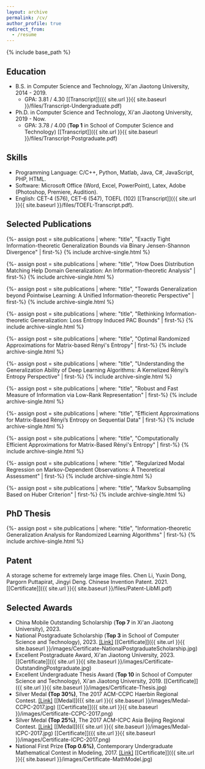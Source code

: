 ```yaml
---
layout: archive
permalink: /cv/
author_profile: true
redirect_from:
  - /resume
---
```


{% include base_path %}

## Education

* B.S. in Computer Science and Technology, Xi'an Jiaotong University, 2014 - 2019.
  * GPA: 3.81 / 4.30 [[Transcript]]({{ site.url }}{{ site.baseurl }}/files/Transcript-Undergraduate.pdf)
* Ph.D. in Computer Science and Technology, Xi'an Jiaotong University, 2019 - Now.
  * GPA: 3.78 / 4.00 (**Top 1** in School of Computer Science and Technology) [[Transcript]]({{ site.url }}{{ site.baseurl }}/files/Transcript-Postgraduate.pdf)

## Skills

* Programming Language: C/C++, Python, Matlab, Java, C#, JavaScript, PHP, HTML.
* Software: Microsoft Office (Word, Excel, PowerPoint), Latex, Adobe (Photoshop, Premiere, Audition).
* English: CET-4 (576), CET-6 (547), TOEFL (102) [[Transcript]]({{ site.url }}{{ site.baseurl }}/files/TOEFL-Transcript.pdf).

## Selected Publications

{%- assign post = site.publications | where: "title", "Exactly Tight Information-theoretic Generalization Bounds via Binary Jensen-Shannon Divergence" | first-%}
{% include archive-single.html %}

{%- assign post = site.publications | where: "title", "How Does Distribution Matching Help Domain Generalization: An Information-theoretic Analysis" | first-%}
{% include archive-single.html %}

{%- assign post = site.publications | where: "title", "Towards Generalization beyond Pointwise Learning: A Unified Information-theoretic Perspective" | first-%}
{% include archive-single.html %}

{%- assign post = site.publications | where: "title", "Rethinking Information-theoretic Generalization: Loss Entropy Induced PAC Bounds" | first-%}
{% include archive-single.html %}

{%- assign post = site.publications | where: "title", "Optimal Randomized Approximations for Matrix-based Rényi's Entropy" | first-%}
{% include archive-single.html %}

{%- assign post = site.publications | where: "title", "Understanding the Generalization Ability of Deep Learning Algorithms: A Kernelized Rényi’s Entropy Perspective" | first-%}
{% include archive-single.html %}

{%- assign post = site.publications | where: "title", "Robust and Fast Measure of Information via Low-Rank Representation" | first-%}
{% include archive-single.html %}

{%- assign post = site.publications | where: "title", "Efficient Approximations for Matrix-Based Rényi’s Entropy on Sequential Data" | first-%}
{% include archive-single.html %}

{%- assign post = site.publications | where: "title", "Computationally Efficient Approximations for Matrix-Based Rényi's Entropy" | first-%}
{% include archive-single.html %}

{%- assign post = site.publications | where: "title", "Regularized Modal Regression on Markov-Dependent Observations: A Theoretical Assessment" | first-%}
{% include archive-single.html %}

{%- assign post = site.publications | where: "title", "Markov Subsampling Based on Huber Criterion" | first-%}
{% include archive-single.html %}

## PhD Thesis

{%- assign post = site.publications | where: "title", "Information-theoretic Generalization Analysis for Randomized Learning Algorithms" | first-%}
{% include archive-single.html %}

## Patent

A storage scheme for extremely large image files. Chen Li, Yuxin Dong, Pargorn Puttapirat, Jingyi Deng. Chinese Invention Patent. 2021. [[Certificate]]({{ site.url }}{{ site.baseurl }}/files/Patent-LibMI.pdf)

## Selected Awards

* China Mobile Outstanding Scholarship (**Top 7** in Xi'an Jiaotong University), 2023.
* National Postgraduate Scholarship (**Top 3** in School of Computer Science and Technology), 2023. [[Link]](https://mp.weixin.qq.com/s/mwxcd3EknCB31xz4C42HVg) [[Certificate]]({{ site.url }}{{ site.baseurl }}/images/Certificate-NationalPostgraduateScholarship.jpg)
* Excellent Postgraduate Award, Xi'an Jiaotong University, 2023. [[Certificate]]({{ site.url }}{{ site.baseurl }}/images/Certificate-OutstandingPostgraduate.jpg)
* Excellent Undergraduate Thesis Award (**Top 10** in School of Computer Science and Technology), Xi'an Jiaotong University, 2019. [[Certificate]]({{ site.url }}{{ site.baseurl }}/images/Certificate-Thesis.jpg)
* Silver Medal **(Top 30%)**, The 2017 ACM-CCPC Haerbin Regional Contest. [[Link]](https://acm.sdut.edu.cn/acmss/ccpc/2017/haerbin/index.html) [[Medal]]({{ site.url }}{{ site.baseurl }}/images/Medal-CCPC-2017.jpg) [[Certificate]]({{ site.url }}{{ site.baseurl }}/images/Certificate-CCPC-2017.png)
* Silver Medal **(Top 25%)**, The 2017 ACM-ICPC Asia Beijing Regional Contest. [[Link]](http://acm.pku.edu.cn/icpc_pku2017/2017awardlist.html) [[Medal]]({{ site.url }}{{ site.baseurl }}/images/Medal-ICPC-2017.jpg) [[Certificate]]({{ site.url }}{{ site.baseurl }}/images/Certificate-ICPC-2017.png)
* National First Prize **(Top 0.6%)**, Contemporary Undergraduate Mathematical Contest in Modeling, 2017. [[Link]](http://www.mcm.edu.cn/html_cn/node/bcf1ba1418779fab1ee5f10717b95bfc.html) [[Certificate]]({{ site.url }}{{ site.baseurl }}/images/Certificate-MathModel.jpg)
